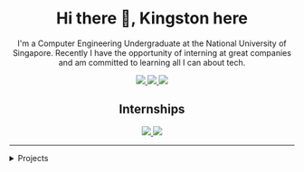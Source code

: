 <!--
**kstonekuan/kstonekuan** is a ✨ _special_ ✨ repository because its `README.md` (this file) appears on your GitHub profile.

Here are some ideas to get you started:

- 🔭 I’m currently working on ...
- 🌱 I’m currently learning ...
- 👯 I’m looking to collaborate on ...
- 🤔 I’m looking for help with ...
- 💬 Ask me about ...
- 📫 How to reach me: ...
- 😄 Pronouns: ...
- ⚡ Fun fact: ...
-->

<h1 align="center">Hi there 👋, Kingston here</h2>

<p align="center">
    I'm a Computer Engineering Undergraduate at the National University of Singapore. Recently I have the opportunity of interning at great companies and am committed to learning all I can about tech.
</p>

<p align="center">
    <a href="https://www.linkedin.com/in/kingston-kuan/">
        <img src="https://img.shields.io/badge/LinkedIn-0077B5?style=for-the-badge&logo=linkedin&logoColor=white" />
    </a>
    <a href="https://medium.com/@kingst.online">
        <img src="https://img.shields.io/badge/Medium-12100E?style=for-the-badge&logo=medium&logoColor=white" />
    </a>
    <a href="https://kstonekuan.github.io/">
        <img src="https://img.shields.io/badge/Website-8D3316?style=for-the-badge&logoColor=white" />
    </a>
</p>

<h2 align="center">Internships</h3>

<p align="center">
    <a href="https://www.linkedin.com/in/kingston-kuan/">
        <img src="https://img.shields.io/badge/TikTok-Software_Engineering-202020?labelColor=000000&style=for-the-badge&logo=tiktok&logoColor=white" />
    </a>
    <a href="https://www.linkedin.com/in/kingston-kuan/">
        <img src="https://img.shields.io/badge/Dell-Data_Science-202020?labelColor=007DB8&style=for-the-badge&logo=dell&logoColor=white" />
    </a>
</p>

<hr>

<details close>
    <summary>Projects</summary>

- 👼 [Angel and Mortal Bot](https://chatbotslife.com/building-a-chatbot-for-angel-mortal-5d389ab7acde)
    - Telegram bot for angel and mortal game
- ⛄ [Snowman Stickers](https://hack-n-roll-stickers.web.app/)
    - Virtual sticker platform

</details>
